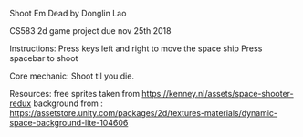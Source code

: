 Shoot Em Dead
by Donglin Lao

CS583 2d game project due nov 25th 2018

Instructions:
Press keys left and right to move the space ship
Press spacebar to shoot

Core mechanic:
Shoot til you die.

Resources:
free sprites taken from https://kenney.nl/assets/space-shooter-redux
background from : https://assetstore.unity.com/packages/2d/textures-materials/dynamic-space-background-lite-104606